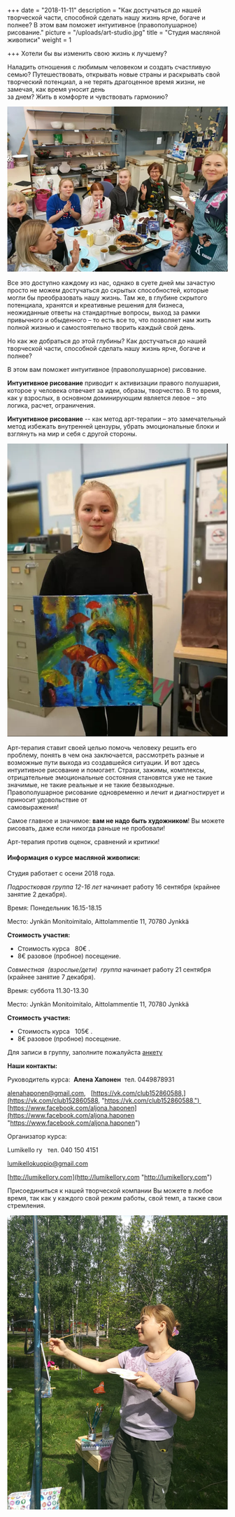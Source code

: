 +++
date = "2018-11-11"
description = "Как достучаться до нашей творческой части, способной сделать нашу жизнь ярче, богаче и полнее? В этом вам поможет интуитивное (правополушарное) рисование."
picture = "/uploads/art-studio.jpg"
title = "Cтудия масляной живописи"
weight = 1

+++
Хотели бы вы изменить свою жизнь к лучшему?

Наладить отношения с любимым человеком и создать счастливую семью? Путешествовать, открывать новые страны и раскрывать свой творческий потенциал, а не терять драгоценное время жизни, не замечая, как время уносит день  
за днем? Жить в комфорте и чувствовать гармонию?

![](/uploads/art-studio-01.jpg)

Все это доступно каждому из нас, однако в суете дней мы зачастую просто не можем достучаться до скрытых способностей, которые могли бы преобразовать нашу жизнь. Там же, в глубине скрытого потенциала, хранятся и креативные решения для бизнеса, неожиданные ответы на стандартные вопросы, выход за рамки привычного и обыденного – то есть все то, что позволяет нам жить полной жизнью и самостоятельно творить каждый свой день.

Но как же добраться до этой глубины? Как достучаться до нашей творческой части, способной сделать нашу жизнь ярче, богаче и полнее?

В этом вам поможет интуитивное (правополушарное) рисование.

**Интуитивное рисование** приводит к активизации правого полушария, которое у человека отвечает за идеи, образы, творчество. В то время, как у взрослых, в основном доминирующим является левое – это логика, расчет, ограничения.

**Интуитивное рисование** -- как метод арт-терапии – это замечательный метод избежать внутренней цензуры, убрать эмоциональные блоки и взглянуть на мир и себя с другой стороны.

![](/uploads/art-studio-02.jpg)

Арт-терапия ставит своей целью помочь человеку решить его проблему, понять в чем она заключается, рассмотреть разные и возможные пути выхода из создавшейся ситуации. И вот здесь интуитивное рисование и помогает. Страхи, зажимы, комплексы, отрицательные эмоциональные состояния становятся уже не такие значимые, не такие реальные и не такие безвыходные. Правополушарное рисование одновременно и лечит и диагностирует и приносит удовольствие от  
самовыражения!

Самое главное и значимое: **вам не надо быть художником**! Вы можете рисовать, даже если никогда раньше не пробовали!

Арт-терапия против оценок, сравнений и критики!

#### **Информация о курсе масляной живописи:**

Студия работает с осени 2018 года.

_Подростковая группа 12-16 лет_ начинает работу 16 сентября (крайнее занятие 2 декабря). 

Время: Понедельник 16.15-18.15

Место: Jynkän Monitoimitalo, Aittolammentie 11, 70780 Jynkkä

**Стоимость участия:**

* Стоимость курса   80€ .
* 8€ разовое (пробное) посещение.

_Совместная  (взрослые/дети)  группа_ начинает работу 21 сентября (крайнее занятие 7 декабря). 

Время: суббота 11.30-13.30

Место: Jynkän Monitoimitalo, Aittolammentie 11, 70780 Jynkkä

**Стоимость** **участия:** 

* Стоимость курса   105€ .
* 8€ разовое (пробное) посещение.

Для записи в группу, заполните пожалуйста [анкету](https://forms.gle/YWvPSV7SZpwCmjDv6)

**Наши контакты:**

Руководитель курса:  **Алена Хапонен**  тел. 0449878931

alenahaponen@gmail.com,   [https://vk.com/club152860588,](https://vk.com/club152860588, "https://vk.com/club152860588,")    [https://www.facebook.com/aljona.haponen](https://www.facebook.com/aljona.haponen "https://www.facebook.com/aljona.haponen")

Организатор курса:

Lumikello ry   тел. 040 150 4151

lumikellokuopio@gmail.com

[http://lumikellory.com](http://lumikellory.com "http://lumikellory.com")

​Присоединиться к нашей творческой компании Вы можете в любое время, так как у каждого свой режим работы, свой темп, а также свои стремления.

​![](/uploads/art-studio-03.jpg)